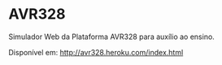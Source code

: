 AVR328
======

Simulador Web da Plataforma AVR328 para auxílio ao ensino.

Disponível em: http://avr328.heroku.com/index.html
